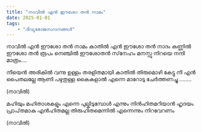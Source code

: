 ```yaml
---
title: "നാവിൽ എൻ ഈശോ തൻ നാമം"
date: 2025-01-01
tags:
    - "ദിവ്യഭോജനഗാനങ്ങൾ"
---
```


നാവിൽ എൻ ഈശോ തൻ നാമം
കാതിൽ എൻ ഈശോ തൻ നാദം
കണ്ണിൽ ഈശോ തൻ രൂപം
നെഞ്ചിൽ ഈശോതൻ സ്‌നേഹം
മനസ്സു നിറയെ നന്ദി മാത്രം….

നീയെൻ അരികിൽ വന്നു
ഉള്ളം തരളിതമായി
കാതിൽ തിരുമൊഴി കേട്ടു
നീ എൻ പൈതലല്ലേ
ആണി പഴുതുള്ള
കൈകളാൽ എന്നെ
മാറോടു ചേർത്തണച്ചു ……..

(നാവിൽ)

മഹിയും മഹിതാശകളും
എന്നെ പുല്കിടുമ്പോൾ
എന്നും നിൻഹിതമറിയാൻ
ഹൃദയം പ്രാപ്‌തമാകു
എൻഹിതമല്ല തിരുഹിതമെന്നിൽ
എന്നെന്നും നിറവേറണം

(നാവിൽ)
